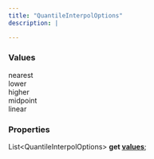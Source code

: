 ```yaml
---
title: "QuantileInterpolOptions"
description: |

---
```



### Values

<dl>
<dt><span class="dart-code">nearest</span></dt>
<dt><span class="dart-code">lower</span></dt>
<dt><span class="dart-code">higher</span></dt>
<dt><span class="dart-code">midpoint</span></dt>
<dt><span class="dart-code">linear</span></dt>
</dl>


### Properties
<dl>
<dt>

<span class="dart-code">List\<QuantileInterpolOptions> <strong>get [values](values)</strong>;</span>
</dt>
</dl>
